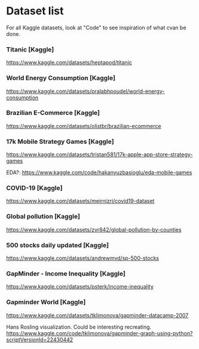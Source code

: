 # Dataset list
For all Kaggle datasets, look at "Code" to see inspiration of what cvan be done.

### Titanic [Kaggle]
https://www.kaggle.com/datasets/heptapod/titanic

### World Energy Consumption [Kaggle]
https://www.kaggle.com/datasets/pralabhpoudel/world-energy-consumption

### Brazilian E-Commerce [Kaggle]
https://www.kaggle.com/datasets/olistbr/brazilian-ecommerce

### 17k Mobile Strategy Games [Kaggle]
https://www.kaggle.com/datasets/tristan581/17k-apple-app-store-strategy-games

EDA?: https://www.kaggle.com/code/hakanyuzbasioglu/eda-mobile-games

### COVID-19 [Kaggle]
https://www.kaggle.com/datasets/meirnizri/covid19-dataset

### Global pollution [Kaggle]
https://www.kaggle.com/datasets/zvr842/global-pollution-by-counties

### 500 stocks daily updated [Kaggle]
https://www.kaggle.com/datasets/andrewmvd/sp-500-stocks

### GapMinder - Income Inequality [Kaggle]
https://www.kaggle.com/datasets/psterk/income-inequality

### Gapminder World [Kaggle]
https://www.kaggle.com/datasets/tklimonova/gapminder-datacamp-2007

Hans Rosling visualization. Could be interesting recreating.
https://www.kaggle.com/code/tklimonova/gapminder-graph-using-python?scriptVersionId=22430442
